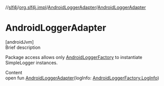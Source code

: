 //[slf4j](../../index.md)/[org.slf4j.impl](../index.md)/[AndroidLoggerAdapter](index.md)/[AndroidLoggerAdapter](-android-logger-adapter.md)



# AndroidLoggerAdapter  
[androidJvm]  
Brief description  


Package access allows only [AndroidLoggerFactory](../-android-logger-factory/index.md) to instantiate SimpleLogger instances.

  
Content  
open fun [AndroidLoggerAdapter](-android-logger-adapter.md)(logInfo: [AndroidLoggerFactory.LogInfo](../-android-logger-factory/-log-info/index.md))  



